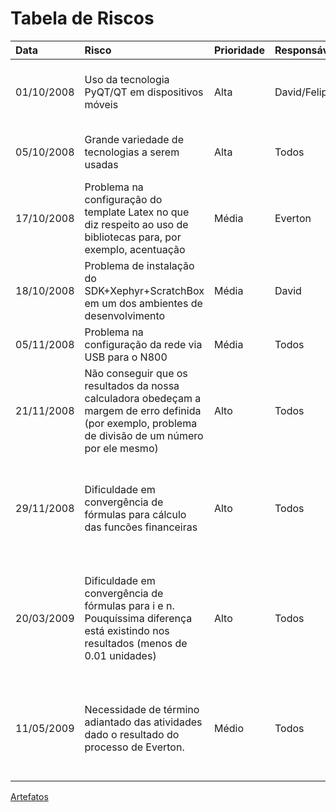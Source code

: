 # Tabela de Riscos #


|Data  | Risco  | Prioridade | Responsável | Status  | Providência/Solução | Sugestão |
|:-----|:-------|:-----------|:------------|:--------|:--------------------|:---------|
| 01/10/2008 | Uso da tecnologia PyQT/QT em dispositivos móveis | Alta       | David/Felipe | Superado | Pesquisa e Estudo de uso de PyQT no dispositivo alvo | Entrar em contato com pessoal experiente no assunto e estudo das tecnologias.  |
| 05/10/2008 | Grande variedade de tecnologias a serem usadas | Alta       | Todos       | Superado | Elaboração de Plano de Estudos e disseminação de conhecimento período de 15 dias | Organizar um tempo considerável para estudo/documentação das tecnologias. |
| 17/10/2008 | Problema na configuração do template Latex no que diz respeito ao uso de bibliotecas para, por exemplo, acentuação | Média      | Everton     | Superado | Pesquisa a respeito do uso da biblioteca e do template utilizado | Entrar em contato com pessoas mais experientes no assunto e procurar ajuda em Fóruns. |
| 18/10/2008 | Problema de instalação do SDK+Xephyr+ScratchBox em um dos ambientes de desenvolvimento | Média      | David       | Superado | Pesquisa em listas/grupos/sites a respeito do erro encontrado com o dpkg | Entrar em contato com pessoal em Fóruns/listas/grupos e pesquisa na web a respeito do erro. |
| 05/11/2008 | Problema na configuração da rede via USB para o N800 | Média      | Todos       | Superado | Busca por tutoriais de instalação da referida funcionalidade, bem como busca junto ao pessoal especializado do Embedded | Busca na web por tutoriais de instalação do recurso. |
| 21/11/2008 | Não conseguir que os resultados da nossa calculadora obedeçam a margem de erro definida (por exemplo, problema de divisão de um número por ele mesmo) | Alto       | Todos       | Superado | Definição de uma margem de tolerância e utilização da classe Decimal para representação dos valores. | Busca na web a respeito de margem de tolerância e outras representações numéricas. |
| 29/11/2008 | Dificuldade em convergência de fórmulas para cálculo das funcões financeiras | Alto       | Todos       | Superado | Utilização das fórmulas da página http://www.arachnoid.com/lutusp/finance.html | Entrar em contato com o professor orientador do Curso de Administração e coletar novos materiais a respeito das fórmulas implementadas. |
| 20/03/2009 | Dificuldade em convergência de fórmulas para i e n. Pouquíssima diferença está existindo nos resultados (menos de 0.01 unidades) | Alto       | Todos       | Pendente |                     | Busca de novos materiais e estabelecer contato com professor Eustáquio para verificação de condições de aplicação de algum método numérico. |
| 11/05/2009 | Necessidade de término adiantado das atividades dado o resultado do processo de Everton. | Médio      | Todos       | Pendente |                     | Serão realizados apenas algumas alterações na interface ou conserto de erros críticos no código da calculadora e finalização da escrita da monografia. |





[Artefatos](artefatos.md)